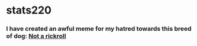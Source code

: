 # stats220

### __I have created an awful meme for my hatred towards this breed of dog__: [Not a rickroll](https://kgua389.github.io/stats220/)
